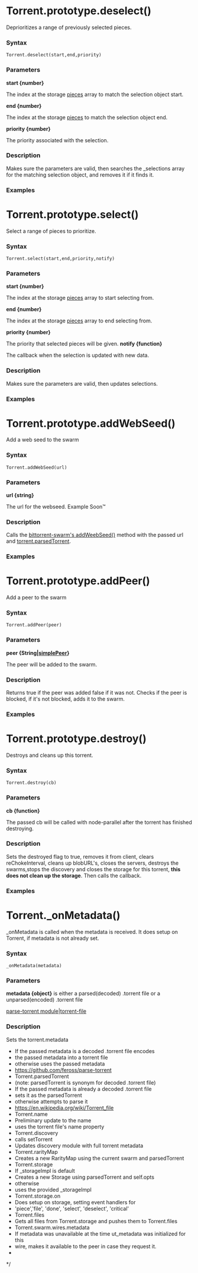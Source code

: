 # Torrent.prototype.deselect()
 Deprioritizes a range of previously selected pieces.

### Syntax
    Torrent.deselect(start,end,priority)
### Parameters
   **start {number}**
   
   
   The index at the storage [pieces](https://github.com/feross/webtorrent/blob/master/lib/storage.js#L36) array to match the 
   selection object start.
   
   
   **end {number}**
   
   
   The index at the storage [pieces](https://github.com/feross/webtorrent/blob/master/lib/storage.js#L36) to match the 
   selection object end.
   
   
   **priority {number}**
   
   The priority associated with the selection.
   
### Description
Makes sure the parameters are valid, then searches the _selections array for the matching selection object, and removes it if it finds it.
### Examples
# Torrent.prototype.select()
 Select a range of pieces to prioritize.

### Syntax
    Torrent.select(start,end,priority,notify)
### Parameters
   **start {number}**
   
   
   The index at the storage [pieces](https://github.com/feross/webtorrent/blob/master/lib/storage.js#L36) array to start        selecting from.
   
   
   **end {number}**
   
   
   The index at the storage [pieces](https://github.com/feross/webtorrent/blob/master/lib/storage.js#L36) array to end          selecting from.
   
   
   **priority {number}**
   
   The priority that selected pieces will be given.
   **notify {function}**
   
   The callback when the selection is updated with new data.
   
### Description
Makes sure the parameters are valid, then updates selections.
### Examples
# Torrent.prototype.addWebSeed()
 Add a web seed to the swarm

### Syntax
    Torrent.addWebSeed(url)
### Parameters
   **url {string}**
   
   
   The url for the webseed. Example Soon™
### Description
Calls the [bittorrent-swarm's addWeebSeed()](https://github.com/feross/bittorrent-swarm/blob/master/index.js#L163) method with the passed url and [torrent.parsedTorrent](https://github.com/feross/parse-torrent/blob/master/index.js).
### Examples
# Torrent.prototype.addPeer()
Add a peer to the swarm

### Syntax
    Torrent.addPeer(peer)
### Parameters
   **peer {String|[simplePeer](https://github.com/feross/simple-peer/blob/master/index.js)}**
   
   
   The peer will be added to the swarm.
### Description
Returns true if the peer was added false if it was not. Checks if the peer is blocked, if it's not blocked, adds it to the swarm.
### Examples

# Torrent.prototype.destroy()
Destroys and cleans up this torrent.

### Syntax
    Torrent.destroy(cb)
### Parameters
   **cb {function}**
   
   
   The passed cb will be called with node-parallel after the torrent has finished destroying.
### Description
Sets the destroyed flag to true, removes it from client, clears reChokeInterval, cleans up blobURL's, closes the servers,
destroys the swarms,stops the discovery and closes the storage for this torrent, **this does not clean up the storage**. Then calls the callback.

### Examples


# Torrent._onMetadata()
_onMetadata is called when the metadata is received.
It does setup on Torrent, if metadata is not already set.

### Syntax
    _onMetadata(metadata)

### Parameters
  **metadata {object}** is either a parsed(decoded) .torrent file or a unparsed(encoded) .torrent file
  
   [parse-torrent module](https://github.com/feross/parse-torrent)|[torrent-file](https://en.wikipedia.org/wiki/Torrent_file)  
   
### Description
 Sets the torrent.metadata 
   *   If the passed metadata is a decoded .torrent file encodes
   *   the passed metadata into a torrent file
   *   otherwise uses the passed metadata
   *    https://github.com/feross/parse-torrent
   *  Torrent.parsedTorrent
*  (note: parsedTorrent is synonym for decoded .torrent file)
*  If the passed metadata is already a decoded .torrent file
*  sets it as the parsedTorrent
*  otherwise attempts to parse it
*   https://en.wikipedia.org/wiki/Torrent_file
 * Torrent.name
 *  Preliminary update to the name
 *  uses the torrent file's name property
 * Torrent.discovery 
 *  calls setTorrent
 *    Updates discovery module with full torrent metadata
 * Torrent.rarityMap
 *  Creates a new RarityMap using the current swarm and parsedTorrent
 * Torrent.storage
 *  If _storageImpl is default
 *  Creates a new Storage using parsedTorrent and self.opts
 *  otherwise
 *  uses the provided _storageImpl
 * Torrent.storage.on
 *  Does setup on storage, setting event handlers for
 *  'piece','file', 'done', 'select', 'deselect', 'critical'
 * Torrent.files
 *  Gets all files from Torrent.storage and pushes them to Torrent.files
 * Torrent.swarm.wires.metadata
 *  If metadata was unavailable at the time ut_metadata was initialized for this
 *  wire, makes it available to the peer in case they request it.
 *
 */

 
